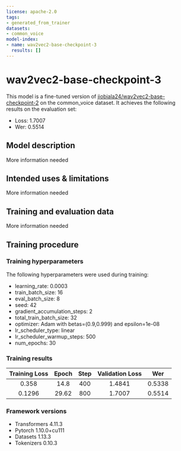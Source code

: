 ```yaml
---
license: apache-2.0
tags:
- generated_from_trainer
datasets:
- common_voice
model-index:
- name: wav2vec2-base-checkpoint-3
  results: []
---
```


<!-- This model card has been generated automatically according to the information the Trainer had access to. You
should probably proofread and complete it, then remove this comment. -->

# wav2vec2-base-checkpoint-3

This model is a fine-tuned version of [jiobiala24/wav2vec2-base-checkpoint-2](https://huggingface.co/jiobiala24/wav2vec2-base-checkpoint-2) on the common_voice dataset.
It achieves the following results on the evaluation set:
- Loss: 1.7007
- Wer: 0.5514

## Model description

More information needed

## Intended uses & limitations

More information needed

## Training and evaluation data

More information needed

## Training procedure

### Training hyperparameters

The following hyperparameters were used during training:
- learning_rate: 0.0003
- train_batch_size: 16
- eval_batch_size: 8
- seed: 42
- gradient_accumulation_steps: 2
- total_train_batch_size: 32
- optimizer: Adam with betas=(0.9,0.999) and epsilon=1e-08
- lr_scheduler_type: linear
- lr_scheduler_warmup_steps: 500
- num_epochs: 30

### Training results

| Training Loss | Epoch | Step | Validation Loss | Wer    |
|:-------------:|:-----:|:----:|:---------------:|:------:|
| 0.358         | 14.8  | 400  | 1.4841          | 0.5338 |
| 0.1296        | 29.62 | 800  | 1.7007          | 0.5514 |


### Framework versions

- Transformers 4.11.3
- Pytorch 1.10.0+cu111
- Datasets 1.13.3
- Tokenizers 0.10.3
